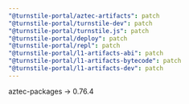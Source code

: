 ```yaml
---
"@turnstile-portal/aztec-artifacts": patch
"@turnstile-portal/turnstile-dev": patch
"@turnstile-portal/turnstile.js": patch
"@turnstile-portal/deploy": patch
"@turnstile-portal/repl": patch
"@turnstile-portal/l1-artifacts-abi": patch
"@turnstile-portal/l1-artifacts-bytecode": patch
"@turnstile-portal/l1-artifacts-dev": patch
---
```


aztec-packages -> 0.76.4
